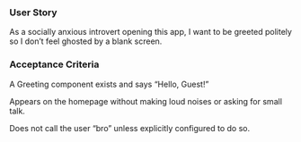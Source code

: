 ### User Story
As a socially anxious introvert opening this app, I want to be greeted politely so I don’t feel ghosted by a blank screen.

### Acceptance Criteria
A Greeting component exists and says “Hello, Guest!”

Appears on the homepage without making loud noises or asking for small talk.

Does not call the user “bro” unless explicitly configured to do so.
